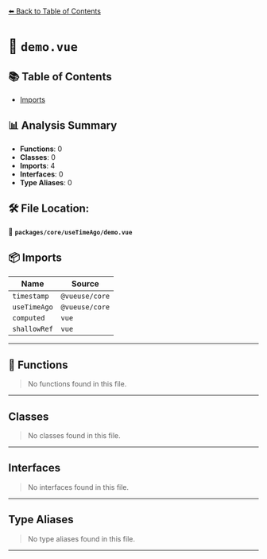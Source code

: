[⬅️ Back to Table of Contents](../../../index.md)

# 📄 `demo.vue`

## 📚 Table of Contents

- [Imports](#imports)

## 📊 Analysis Summary

- **Functions**: 0
- **Classes**: 0
- **Imports**: 4
- **Interfaces**: 0
- **Type Aliases**: 0

## 🛠️ File Location:
📂 **`packages/core/useTimeAgo/demo.vue`**

## 📦 Imports

| Name | Source |
|------|--------|
| `timestamp` | `@vueuse/core` |
| `useTimeAgo` | `@vueuse/core` |
| `computed` | `vue` |
| `shallowRef` | `vue` |


---

## 🔧 Functions

> No functions found in this file.


---

## Classes

> No classes found in this file.


---

## Interfaces

> No interfaces found in this file.


---

## Type Aliases

> No type aliases found in this file.


---